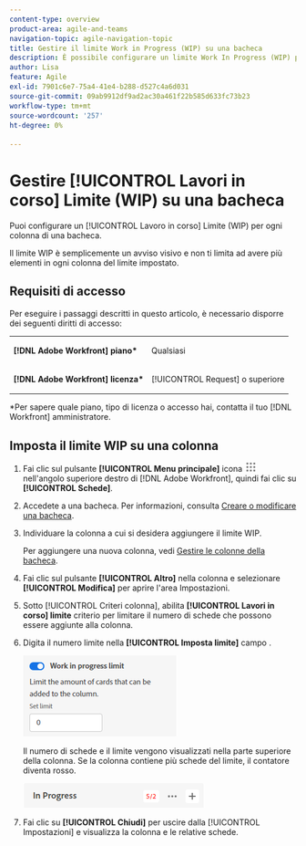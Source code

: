 ```yaml
---
content-type: overview
product-area: agile-and-teams
navigation-topic: agile-navigation-topic
title: Gestire il limite Work in Progress (WIP) su una bacheca
description: È possibile configurare un limite Work In Progress (WIP) per ogni colonna di una bacheca.
author: Lisa
feature: Agile
exl-id: 7901c6e7-75a4-41e4-b288-d527c4a6d031
source-git-commit: 09ab9912df9ad2ac30a461f22b585d633fc73b23
workflow-type: tm+mt
source-wordcount: '257'
ht-degree: 0%

---
```


# Gestire [!UICONTROL Lavori in corso] Limite (WIP) su una bacheca

Puoi configurare un [!UICONTROL Lavoro in corso] Limite (WIP) per ogni colonna di una bacheca.

Il limite WIP è semplicemente un avviso visivo e non ti limita ad avere più elementi in ogni colonna del limite impostato.

## Requisiti di accesso

Per eseguire i passaggi descritti in questo articolo, è necessario disporre dei seguenti diritti di accesso:

<table style="table-layout:auto"> 
 <col> 
 </col> 
 <col> 
 </col> 
 <tbody> 
  <tr> 
   <td role="rowheader"><strong>[!DNL Adobe Workfront] piano*</strong></td> 
   <td> <p>Qualsiasi</p> </td> 
  </tr> 
  <tr> 
   <td role="rowheader"><strong>[!DNL Adobe Workfront] licenza*</strong></td> 
   <td> <p>[!UICONTROL Request] o superiore</p> </td> 
  </tr> 
 </tbody> 
</table>

&#42;Per sapere quale piano, tipo di licenza o accesso hai, contatta il tuo [!DNL Workfront] amministratore.

## Imposta il limite WIP su una colonna

1. Fai clic sul pulsante **[!UICONTROL Menu principale]** icona ![](assets/main-menu-icon.png) nell&#39;angolo superiore destro di [!DNL Adobe Workfront], quindi fai clic su **[!UICONTROL Schede]**.
1. Accedete a una bacheca. Per informazioni, consulta [Creare o modificare una bacheca](../../agile/get-started-with-boards/create-edit-board.md).
1. Individuare la colonna a cui si desidera aggiungere il limite WIP.

   Per aggiungere una nuova colonna, vedi [Gestire le colonne della bacheca](/help/quicksilver/agile/get-started-with-boards/manage-board-columns.md).

1. Fai clic sul pulsante **[!UICONTROL Altro]** nella colonna e selezionare **[!UICONTROL Modifica]** per aprire l&#39;area Impostazioni.
1. Sotto [!UICONTROL Criteri colonna], abilita **[!UICONTROL Lavori in corso] limite** criterio per limitare il numero di schede che possono essere aggiunte alla colonna.
1. Digita il numero limite nella **[!UICONTROL Imposta limite]** campo .

   ![Limite WIP per colonna](assets/boards-wip-limit-in-column.png)

   Il numero di schede e il limite vengono visualizzati nella parte superiore della colonna. Se la colonna contiene più schede del limite, il contatore diventa rosso.

   ![Contatore limite WIP](assets/boards-wip-limit-counter.png)

1. Fai clic su **[!UICONTROL Chiudi]** per uscire dalla [!UICONTROL Impostazioni] e visualizza la colonna e le relative schede.
